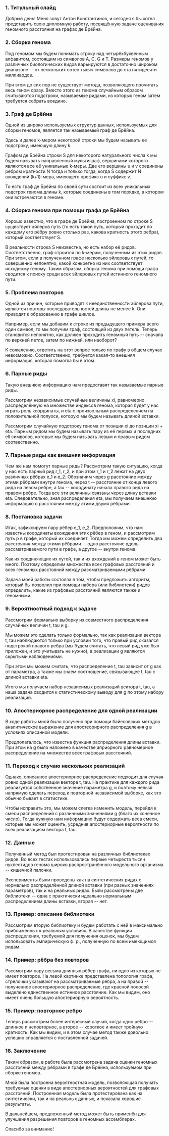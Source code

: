 ### 1. Титульный слайд

Добрый день! Меня зовут Антон Константинов, и сегодня я бы хотел представить свою дипломную работу, посвящённую задаче оценивания геномного расстояния на графах де Брёйна.

### 2. Сборка генома

Под геномом мы будем понимать строку над четырёхбуквенным алфавитом, состоящим из символов A, C, G и T. Размеры геномов у различных биологических видов варьируются в достаточно широком диапазоне -- от нескольких сотен тысяч символов до ста пятидесяти миллиардов.

При этом до сих пор не существует метода, позволяющего прочитать весь геном сразу. Вместо этого из генома случайным образом считываются подстроки, называемые ридами, из которых геном затем требуется собрать воедино.

### 3. Граф де Брёйна

Одной из широко используемых структур данных, используемых для сборки геномов, является так называемый граф де Брёйна.

Здесь и далее k-мером некоторой строки мы будем называть её подстроку, имеющую длину k.

Графом де Брёйна строки S для некоторого натурального числа k мы будем называть направленный мультиграф, вершинами которого являются все её уникальные k-меры. Две его вершины u и v соединены ребром кратности N тогда и только тогда, когда S содержит N вхождений (k+1)-мера, имеющего префикс u и суффикс v.

То есть граф де Брёйна по своей сути состоит из всех уникальных подстрок генома длины k, которые соединены в том порядке, в котором они встречаются в геноме.

### 4. Сборка генома при помощи графа де Брёйна

Хорошо известно, что в графе де Брёйна, построенном по строке S существует эйлеров путь (то есть такой путь, который проходит по каждому его рёбру ровно столько раз, какова кратность этого ребра), который соответствует S.

В реальности строка S неизвестна, но есть набор её ридов. Соответственно, граф строится по k-мерам, полученным из этих ридов. При этом, если в полученном графе несколько эйлеровых путей, то совершенно непонятно, какой конкретно из них соответствует исходному геному. Таким образом, сборка генома при помощи графа сводится к поиску среди всех эйлеровых путей истинного геномного пути.

### 5. Проблема повторов

Одной из причин, которые приводят к неединственности эйлерова пути, являются повторы последовательностей длины не менее k. Они приводят к образованию в графе циклов.

Например, если мы добавим к строке из предыдущего примера всего один символ, то мы получим граф, состоящий из двух петель. Теперь становится непонятно, как должен проходить геномный путь -- сначала по верхней петле, затем по нижней, или наоборот?

К сожалению, ответить на этот вопрос только по графу в общем случае невозможно. Соответственно, требуется какая-то внешняя информация, которая помогла бы в этом.

### 6. Парные риды

Такую внешнюю информацию нам предоставят так называемые парные риды.

Рассмотрим независимые случайные величины xi, равномерно распределённую на множестве индексов генома, которая будет у нас играть роль координаты, и eta с произвольным распределением на положительной полуоси, которую мы будем называть длиной вставки.

Рассмотрим случайную подстроку генома от позиции xi до позиции xi + eta. Парным ридом мы будем называть пару из её первых и последних ell символов, которые мы будем называть левым и правым ридом соотвественно.

### 7. Парные риды как внешняя информация

Чем же нам помогут парные риды? Рассмотрим такую ситуацию, когда у нас есть парный рид r_1, r_2, и при этом r_1 и r_2 лежат на двух различных рёбрах e_1 и e_2. Обозначим через g расстояние между этими рёбрами внутри генома, через t -- расстояние от конца левого рида на левом ребре, а tau -- координату начала правого рида на правом ребре. Тогда все эти величины связаны через длину вставки eta. Следовательно, зная распределения eta, мы получаем внешнюю информацию о расстоянии между этими двумя рёбрами.

### 8. Постановка задачи

Итак, зафиксируем пару рёбер e_1, e_2. Предположим, что нам известны координаты вхождения этих рёбер в геном, и рассмотрим путь p в графе, который их соединяет. Тогда мы можем определить два расстояния между этими рёбрами -- одно расстояние вдоль рассматриваемого пути в графе, а другое -- внутри генома.

Как их соединяющих их путей, так и их вхождений в геном может быть много. Поэтому определим множества всех графовых расстояний и всех геномных расстояний между рассматриваемыми рёбрами.

Задача моей работы состояла в том, чтобы предложить алгоритм, который бы позволил при помощи набора (или библиотеки) ридов определить, какие из графовых расстояний являются также и геномными.

### 9. Вероятностный подход к задаче

Рассмотрим формально выборку из совместного распределения случайных величин t, tau и g. 

Мы можем это сделать только формально, так как реализации вектора t, tau наблюдаются только при условии того, что правый рид оказался подстрокой правого ребра (мы будем считать, что левый рид уже был приложен, и это учитывать не нужно), а реализации g являются скрытыми наблюдениями.

При этом мы можем считать, что распределение t, tau зависит от g как от параметра, а также мы знаем соотношение, связывающее t, tau с длиной вставки eta.

Итого мы получаем набор независимых реализаций вектора t, tau, а наша задача сводится к статистическому выводу для g по этому набору реализаций.

### 10. Апостериорное распределение для одной реализации

В ходе работы мной было получено при помощи байесовских методов аналитическое выражение для апостеорирного распределения g в условиях описанной модели.

Предполагалось, что известна функция распределения длины вставки. При этом на g было наложено в качестве априорного равномерное распределение на множестве всех графовых расстояний.

### 11. Переход к случаю нескольких реализаций

Однако, описанное апостериорное распределение подходит для случая ровно одной реализации вектора t, tau. На практике для каждого рида реализуется собственное значение параметра g, и поэтому нельзя напрямую сделать переход к повторной независимой выборке, как это обычно бывает в статистике.

Чтобы исправить это, мы можем слегка изменить модель, перейдя к смеси распределений с различными значениями g (благо их конечное число). Тогда нужную нам информацию будут содержать веса смеси, которые мы может оценить, усреднив апостериорные вероятности по всех реализациям вектора t, tau.

### 12. Данные

Полученный метод был протестирован на различных библиотеках ридов. Во всех тестах использовались первые четыреста тысяч нуклеотидов генома широко распространённого модельного организма -- кишечной палочки.

Эксперименты были проведены как на синтетических ридах с нормально распределённой длиной вставки (при разных значениях параметров), так и на реальных ридах. Были рассмотрены две библиотеки -- одна с практически идеально нормальным распределением длины вставки, вторая -- нет.

### 13. Пример: описание библиотеки

Рассмотрим вторую библиотеку и будем работать с ней в максимально приближенных к реальным условиях. В качестве функции распределения, требуемой для получения оценок, мы будем использовать эмпирическую ф. р., полученную по всем имеющимся ридам. 

### 14. Пример: рёбра без повторов


Рассмотрим пару весьма длинных рёбер графа, ни одно из которых не имеет повторов. На левой картинке представлена топология графа, стрелочки указывают на рассматриваемые рёбра, а на правой -- полученное апостериорное распределение, где красной полосой выделено единственное истинное расстояние. Как мы видим, оно имеет очень большую апостериорную вероятность.

### 15. Пример: повторное ребро

Теперь рассмотрим более интересный случай, когда одно ребро -- длинное и неповторное, а второе -- короткое и имеет тройную кратность. Как мы видим, и в этом случае метод также довольно успешно справляется с поставленной задачей.

### 16. Заключение

Таким образом, в работе была рассмотрена задача оценки геномных расстояний между рёбрами в графе де Брёйна, используемом при сборке геномов.

Мной была построена вероятностная модель, позволяющая получать требуемые оценки в виде апостериорных вероятностей для графовых расстояний. Построенная модель была протестирована как на синтетически, так и на реальных данных, и показала хорошие результаты.

В дальнейшем, предложенный метод может быть применён для улучшения разрешения повторов в геномных ассемблерах.

Спасибо за внимание!